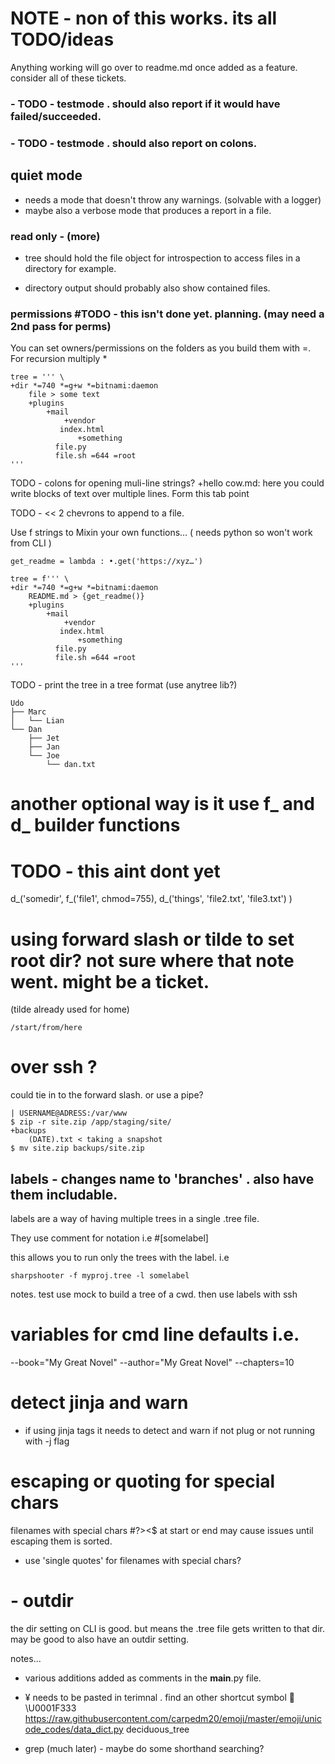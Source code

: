 # NOTE - non of this works. its all TODO/ideas

Anything working will go over to readme.md once added as a feature. consider all of these tickets.

### - TODO - testmode . should also report if it would have failed/succeeded.
### - TODO - testmode . should also report on colons.

## quiet mode

- needs a mode that doesn't throw any warnings. (solvable with a logger)
- maybe also a verbose mode that produces a report in a file.


### read only - (more)

- tree should hold the file object for introspection to access files in a directory for example.

- directory output should probably also show contained files.



### permissions #TODO - this isn't done yet. planning. (may need a 2nd pass for perms)

You can set owners/permissions on the folders as you build them with =. For recursion multiply *

```
tree = ''' \
+dir *=740 *=g+w *=bitnami:daemon
    file > some text
    +plugins
        +mail
            +vendor
	       index.html
               +something
		  file.py
		  file.sh =644 =root
'''
```


TODO - colons for opening muli-line strings?
+hello
    cow.md:
        here you could write blocks of text
        over multiple lines.
        Form this tab point


TODO - << 2 chevrons to append to a file.


Use f strings to Mixin your own functions… ( needs python so won't work from CLI )

```
get_readme = lambda : •.get('https://xyz…')

tree = f''' \
+dir *=740 *=g+w *=bitnami:daemon
    README.md > {get_readme()}
    +plugins
        +mail
            +vendor
	       index.html
               +something
		  file.py
		  file.sh =644 =root
'''
```

TODO - print the tree in a tree format (use anytree lib?)
```
Udo
├── Marc
│   └── Lian
└── Dan
    ├── Jet
    ├── Jan
    └── Joe
        └── dan.txt
```


# another optional way is it use f_ and d_ builder functions
# TODO - this aint dont yet
d_('somedir',
    f_('file1', chmod=755),
    d_('things', 'file2.txt', 'file3.txt')
)


# using forward slash or tilde to set root dir? not sure where that note went. might be a ticket.
(tilde already used for home)

```
/start/from/here

```


# over ssh ?
could tie in to the forward slash. or use a pipe?

```
| USERNAME@ADRESS:/var/www
$ zip -r site.zip /app/staging/site/
+backups
    (DATE).txt < taking a snapshot
$ mv site.zip backups/site.zip

```


## labels - changes name to 'branches' . also have them includable.

labels are a way of having multiple trees in a single .tree file.

They use comment for notation i.e #[somelabel]

this allows you to run only the trees with the label. i.e

```
sharpshooter -f myproj.tree -l somelabel
```




notes. test use mock to build a tree of a cwd. then use labels with ssh 




# variables for cmd line defaults i.e.
--book="My Great Novel"
--author="My Great Novel"
--chapters=10


# detect jinja and warn
- if using jinja tags it needs to detect and warn if not plug or not running with -j flag


# escaping or quoting for special chars

filenames with special chars #?><$ at start or end may cause issues until escaping them is sorted.
- use 'single quotes' for filenames with special chars?


# - outdir

the dir setting on CLI is good. but means the .tree file gets written to that dir.
may be good to also have an outdir setting.


notes...

- various additions added as comments in the __main__.py file.
- ¥ needs to be pasted in terimnal . find an other shortcut symbol 🌳 \U0001F333
https://raw.githubusercontent.com/carpedm20/emoji/master/emoji/unicode_codes/data_dict.py
deciduous_tree

- grep (much later) - maybe do some shorthand searching?